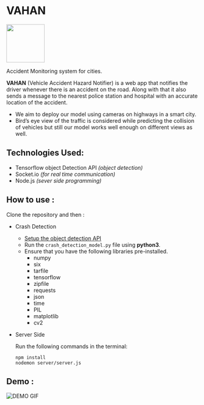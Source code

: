 # VAHAN

<img src="./public/imgs/logo.png" height="100">

Accident Monitoring system for cities.

**VAHAN** (Vehicle Accident Hazard Notifier) is a web app that notifies the driver whenever there is an accident on the road. Along with that it also sends a message to the nearest police station and hospital with an accurate location of the accident.

* We aim to deploy our model using cameras on highways in a smart city.
* Bird’s eye view of the traffic is considered while predicting the collision of vehicles but still our model works well enough on different views as well.

## Technologies Used: 

- Tensorflow object Detection API *(object detection)*
- Socket.io *(for real time communication)*
- Node.js *(sever side programming)*

## How to use :

Clone the repository and then : 

* Crash Detection
  * [Setup the object detection API](https://github.com/tensorflow/models/blob/master/research/object_detection/g3doc/installation.md)
  * Run the `crash_detection_model.py` file using **python3**.
  * Ensure that you have the following libraries pre-installed.
    * numpy
    * six
    * tarfile
    * tensorflow
    * zipfile
    * requests
    * json
    * time
    * PIL
    * matplotlib
    * cv2
    
    
* Server Side

  Run the following commands in the terminal: 
  ```
  npm install  
  nodemon server/server.js
  ```


## Demo :
![DEMO GIF](https://raw.githubusercontent.com/agdhruv/accident-monitoring/master/public/imgs/demo.gif)
